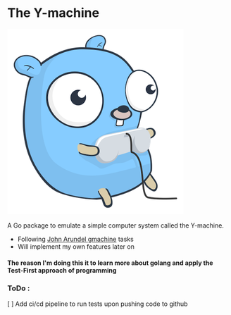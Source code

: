 # The Y-machine

![](img/gamer.png)

A Go package to emulate a simple computer system called the Y-machine.

- Following [John Arundel gmachine](https://github.com/bitfield/gmachine) tasks
- Will implement my own features later on

#### The reason I'm doing this it to learn more about golang and apply the Test-First approach of programming

### ToDo :

[ ] Add ci/cd pipeline to run tests upon pushing code to github
